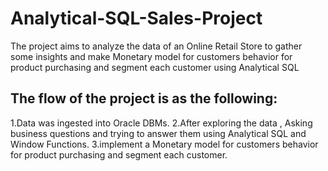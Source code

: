 # Analytical-SQL-Sales-Project
The project aims to analyze the data of an Online Retail Store to gather some insights and make Monetary model for customers behavior for product purchasing and segment each customer using Analytical SQL 
## The flow of the project is as the following:
1.Data was ingested into Oracle DBMs.
2.After exploring the data , Asking business questions and trying to answer them  using Analytical SQL and Window Functions.
3.implement a Monetary model for customers behavior for product purchasing and segment each customer.

